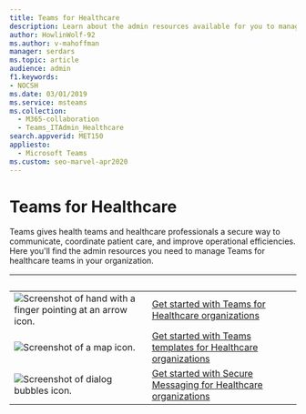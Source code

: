 ```yaml
---
title: Teams for Healthcare
description: Learn about the admin resources available for you to manage Teams for healthcare teams in your organization.
author: HowlinWolf-92
ms.author: v-mahoffman
manager: serdars
ms.topic: article
audience: admin
f1.keywords:
- NOCSH
ms.date: 03/01/2019
ms.service: msteams
ms.collection: 
  - M365-collaboration
  - Teams_ITAdmin_Healthcare
search.appverid: MET150
appliesto: 
  - Microsoft Teams
ms.custom: seo-marvel-apr2020
---
```


# Teams for Healthcare

Teams gives health teams and healthcare professionals a secure way to communicate, coordinate patient care, and improve operational efficiencies. Here you'll find the admin resources you need to manage Teams for healthcare teams in your organization.

|    &nbsp;           |         &nbsp;      |
| ------------- | ------------- |
| ![Screenshot of hand with a finger pointing at an arrow icon.](../media/get-started-teams.svg)  |  [Get started with Teams for Healthcare organizations](./healthcare/teams-in-hc.md) |
| ![Screenshot of a map icon.](../media/walkthrough-map-teams.svg) | [Get started with Teams templates for Healthcare organizations](./healthcare/healthcare-templates-admin-console.md) |
| ![Screenshot of dialog bubbles icon.](../media/chat.svg)  |  [Get started with Secure Messaging for Healthcare organizations](./healthcare/messaging-policies-hc.md) |
